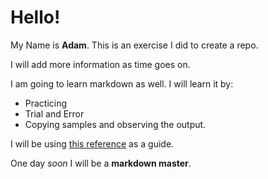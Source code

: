 # Hello!

My Name is **Adam**.
This is an exercise I did to create a repo.

I will add more information as time goes on.

I am going to learn markdown as well. I will learn it by:

* Practicing
* Trial and Error
* Copying samples and observing the output.

I will be using [this reference](htpps://guides.github.com/features/mastering-markdown/) as a guide.

One day *soon* I will be a **markdown master**.
